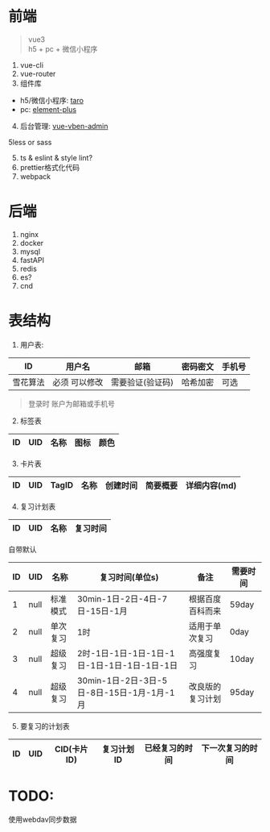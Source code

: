 # 前端

> vue3  
> h5 + pc + 微信小程序

1. vue-cli
2. vue-router
3. 组件库

- h5/微信小程序: [taro](https://github.com/nervjs/taro)
- pc: [element-plus](https://github.com/element-plus/element-plus)

4. 后台管理: [vue-vben-admin](https://github.com/vbenjs/vue-vben-admin)

5less or sass

5. ts & eslint & style lint?
6. prettier格式化代码
7. webpack

# 后端

1. nginx
2. docker
3. mysql
4. fastAPI
5. redis
6. es?
7. cnd

# 表结构

1. 用户表:

| ID | 用户名      | 邮箱 | 密码密文 | 手机号  |
| --- |----------| ---- | --- |------|
| 雪花算法 | 必须 可以修改  | 需要验证(验证码) | 哈希加密 | 可选|

> 登录时 账户为邮箱或手机号

2. 标签表

| ID | UID| 名称  | 图标        | 颜色   | 
| --- |---------|-----------|------|------|

3. 卡片表

| ID | UID| TagID  | 名称        | 创建时间   |   简要概要  |   详细内容(md)  | 
| --- |---------|-----------|------|------|-----|-----|

4. 复习计划表

| ID | UID  | 名称  | 复习时间    | 
| --- |------|-----------|------|

自带默认

| ID  | UID  | 名称   | 复习时间(单位s)                            | 备注       | 需要时间  |
|-----|------|------|--------------------------------------|----------|-------|
| 1   | null | 标准模式 | 30min-1日-2日-4日-7日-15日-1月             | 根据百度百科而来 | 59day |
| 2   | null | 单次复习 | 1时                                   | 适用于单次复习  | 0day  |
| 3   | null | 超级复习 | 2时-1日-1日-1日-1日-1日-1日-1日-1日-1日-1日     | 高强度复习    | 10day |
| 4   | null | 超级复习 | 30min-1日-2日-3日-5日-8日-15日-1月-1月-1月   | 改良版的复习计划 | 95day |

5. 要复习的计划表

| ID | UID| CID(卡片ID)  | 复习计划ID        |已经复习的时间| 下一次复习的时间   |
| --- |---------|-----------|------|------|------------|


# TODO:

使用webdav同步数据